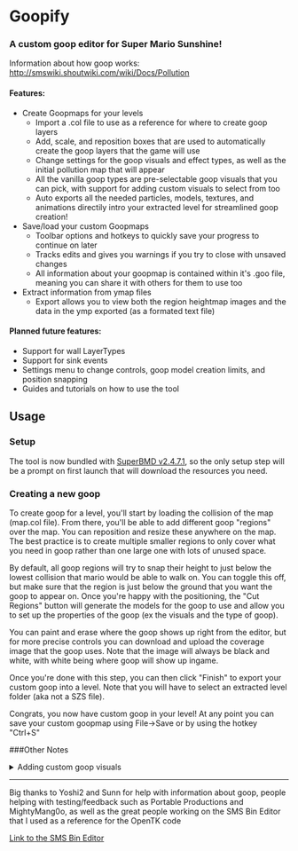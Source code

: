 # Goopify
### A custom goop editor for Super Mario Sunshine!
Information about how goop works: http://smswiki.shoutwiki.com/wiki/Docs/Pollution

#### Features:
* Create Goopmaps for your levels
	* Import a .col file to use as a reference for where to create goop layers
	* Add, scale, and reposition boxes that are used to automatically create the goop layers that the game will use
	* Change settings for the goop visuals and effect types, as well as the initial pollution map that will appear
	* All the vanilla goop types are pre-selectable goop visuals that you can pick, with support for adding custom visuals to select from too
	* Auto exports all the needed particles, models, textures, and animations directily intro your extracted level for streamlined goop creation!
* Save/load your custom Goopmaps
	* Toolbar options and hotkeys to quickly save your progress to continue on later
	* Tracks edits and gives you warnings if you try to close with unsaved changes
	* All information about your goopmap is contained within it's .goo file, meaning you can share it with others for them to use too
* Extract information from ymap files
	* Export allows you to view both the region heightmap images and the data in the ymp exported (as a formated text file)

#### Planned future features:
* Support for wall LayerTypes
* Support for sink events
* Settings menu to change controls, goop model creation limits, and position snapping
* Guides and tutorials on how to use the tool

## Usage
### Setup
The tool is now bundled with [SuperBMD v2.4.7.1](http://https://github.com/RenolY2/SuperBMD/releases/tag/v2.4.7.1 "SuperBMD v2.4.7.1"), so the only setup step will be a prompt on first launch that will download the resources you need.

### Creating a new goop
To create goop for a level, you'll start by loading the collision of the map (map.col file). From there, you'll be able to add different goop "regions" over the map. You can reposition and resize these anywhere on the map. The best practice is to create multiple smaller regions to only cover what you need in goop rather than one large one with lots of unused space.

By default, all goop regions will try to snap their height to just below the lowest collision that mario would be able to walk on. You can toggle this off, but make sure that the region is just below the ground that you want the goop to appear on.
Once you're happy with the positioning, the "Cut Regions" button will generate the models for the goop to use and allow you to set up the properties of the goop (ex the visuals and the type of goop).

You can paint and erase where the goop shows up right from the editor, but for more precise controls you can download and upload the coverage image that the goop uses. Note that the image will always be black and white, with white being where goop will show up ingame.

Once you're done with this step, you can then click "Finish" to export your custom goop into a level. Note that you will have to select an extracted level folder (aka not a SZS file).

Congrats, you now have custom goop in your level! At any point you can save your custom goopmap using File->Save or by using the hotkey "Ctrl+S"

###Other Notes
<details>
<summary>Adding custom goop visuals</summary>
### Adding custom goop visuals
After setup, you will now have a "**GoopResources**" folder in the same folder as your exe. Each folder within this is a different visual type that you can select as a dropdown during the painting step of creating a goopmap. To create a brand new goop, the easiest way is to copy an existing folder and to replace the textures that display the goop. These would be:
- h_ma_rak.bti
- visualPreview.png
- The goop textures in the Bmd folder

For more information, below is a list of files that will likely be in a folder:

| File Name | Description | Required? |
| ------------ | ------------ | :------------: |
| h_ma_rak.bti | Image used on characters when they are covered in goop | Yes |
| ms_m_ashios.jpa | The "splat" particle for goop | Yes |
| ms_m_spinos.jpa | The "clean-off" particle for goop | Yes |
| ms_m_tokeos.jpa | The "sink-in" particle for goop | Yes |
| textureAnim.btk | Texture animation for the goop | No |
| visualPreview.png | Image that goopify uses for the preview model | Yes |
| Bmd folder | Assets that SuperBmd will use to build the model | Yes |
JPA files can be edited with [RiiStudio](https://github.com/riidefi/RiiStudio/releases "RiiStudio"), and the BTI file can be edited with [GCFT](https://github.com/LagoLunatic/GCFT/releases "GCFT")

Note that any other .jpa files in the folder are situational to their goop type, ex. ms_newfire_a and ms_newfire_b are used for goop that burns you
</details>

---
Big thanks to Yoshi2 and Sunn for help with information about goop, people helping with testing/feedback such as Portable Productions and MightyMang0o, as well as the great people working on the SMS Bin Editor that I used as a reference for the OpenTK code

[Link to the SMS Bin Editor](https://github.com/AugsEU/Bin-editor-improvements)

